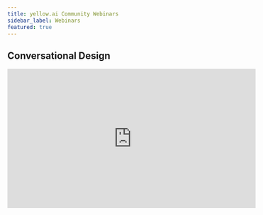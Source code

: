 ```yaml
---
title: yellow.ai Community Webinars
sidebar_label: Webinars
featured: true
---
```


## Conversational Design

<iframe width="560" height="315" src="https://www.youtube.com/embed/EFGL6-AIQMI" title="YouTube video player" frameborder="0" allow="autoplay; clipboard-write; picture-in-picture" allowfullscreen></iframe>